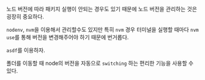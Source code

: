 노드 버전에 따라 패키지 실행이 안되는 경우도 있기 때문에 노드 버전을 관리하는 것은 굉장히 중요하다.

`nodenv`, `nvm`을 이용해서 관리할수도 있지만 특히 `nvm` 경우 터미널을 실행할 때마다 `nvm use`를 통해 버전을 변경해주어야 하기 때문에 번거롭다.

`asdf`를 이용하자.

폴더를 이동할 때 node의 버전을 자동으로 `switching` 하는 편리한 기능을 사용할 수 있다.